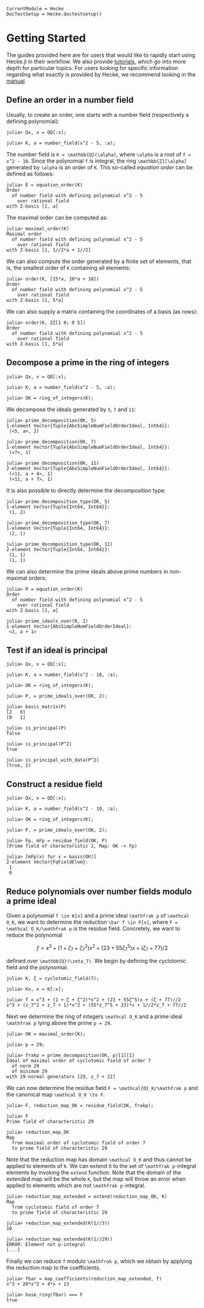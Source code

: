 ```@meta
CurrentModule = Hecke
DocTestSetup = Hecke.doctestsetup()
```
# Getting Started
The guides provided here are for users that would like to rapidly start using Hecke.jl in their workflow. We also provide [tutorials](tutorials/index.md), which go into more depth for particular topics. For users looking for specific information regarding what exactly is provided by Hecke, we recommend looking in the [manual](manual/index.md).

## Define an order in a number field

Usually, to create an order, one starts with a number field (respectively a defining polynomial):

```jldoctest 1
julia> Qx, x = QQ[:x];

julia> K, a = number_field(x^2 - 5, :a);
```

The number field is ``K = \mathbb{Q}(\alpha)``, where ``\alpha`` is a root of ``f = x^2 - 10``.
Since the polynomial ``f`` is integral, the ring ``\mathbb{Z}[\alpha]`` generated by ``\alpha`` is an order of ``K``.
This so-called *equation order* can be defined as follows:

```jldoctest 1
julia> E = equation_order(K)
Order
  of number field with defining polynomial x^2 - 5
    over rational field
with Z-basis [1, a]
```

The maximal order can be computed as:
```jldoctest 1
julia> maximal_order(K)
Maximal order
  of number field with defining polynomial x^2 - 5
    over rational field
with Z-basis [1, 1//2*a + 1//2]
```

We can also compute the order generated by a finite set of elements, that is,
the smallest order of ``K`` containing all elements:

```jldoctest 1
julia> order(K, [15*a, 10*a + 10])
Order
  of number field with defining polynomial x^2 - 5
    over rational field
with Z-basis [1, 5*a]
```

We can also supply a matrix containing the coordinates of a basis (as rows):
```jldoctest 1
julia> order(K, ZZ[1 0; 0 5])
Order
  of number field with defining polynomial x^2 - 5
    over rational field
with Z-basis [1, 5*a]
```

## Decompose a prime in the ring of integers

```jldoctest 1
julia> Qx, x = QQ[:x];

julia> K, a = number_field(x^2 - 5, :a);

julia> OK = ring_of_integers(K);
```

We decompose the ideals generated by ``5``, ``7`` and ``11``:

```jldoctest 1
julia> prime_decomposition(OK, 5)
1-element Vector{Tuple{AbsSimpleNumFieldOrderIdeal, Int64}}:
 (<5, a>, 2)

julia> prime_decomposition(OK, 7)
1-element Vector{Tuple{AbsSimpleNumFieldOrderIdeal, Int64}}:
 (<7>, 1)

julia> prime_decomposition(OK, 11)
2-element Vector{Tuple{AbsSimpleNumFieldOrderIdeal, Int64}}:
 (<11, a + 4>, 1)
 (<11, a + 7>, 1)
```

It is also possible to directly determine the decomposition type:
```jldoctest 1
julia> prime_decomposition_type(OK, 5)
1-element Vector{Tuple{Int64, Int64}}:
 (1, 2)

julia> prime_decomposition_type(OK, 7)
1-element Vector{Tuple{Int64, Int64}}:
 (2, 1)

julia> prime_decomposition_type(OK, 11)
2-element Vector{Tuple{Int64, Int64}}:
 (1, 1)
 (1, 1)
```

We can also determine the prime ideals above prime numbers in non-maximal orders:

```jldoctest 1
julia> R = equation_order(K)
Order
  of number field with defining polynomial x^2 - 5
    over rational field
with Z-basis [1, a]

julia> prime_ideals_over(R, 2)
1-element Vector{AbsSimpleNumFieldOrderIdeal}:
 <2, a + 1>
```

## Test if an ideal is principal

```jldoctest 1; filter = r"true,*"
julia> Qx, x = QQ[:x];

julia> K, a = number_field(x^2 - 10, :a);

julia> OK = ring_of_integers(K);

julia> P, = prime_ideals_over(OK, 2);

julia> basis_matrix(P)
[2   0]
[0   1]

julia> is_principal(P)
false

julia> is_principal(P^2)
true

julia> is_principal_with_data(P^2)
(true, 2)
```

## Construct a residue field

```jldoctest 1
julia> Qx, x = QQ[:x];

julia> K, a = number_field(x^2 - 10, :a);

julia> OK = ring_of_integers(K);

julia> P, = prime_ideals_over(OK, 2);

julia> Fp, mFp = residue_field(OK, P)
(Prime field of characteristic 2, Map: OK -> Fp)

julia> [mFp(x) for x = basis(OK)]
2-element Vector{FqFieldElem}:
 1
 0
```

## Reduce polynomials over number fields modulo a prime ideal

Given a polynomial ``f \in K[x]`` and a prime ideal ``\mathfrak p`` of ``\mathcal O_K``,
we want to determine the reduction ``\bar f \in F[x]``, where ``F = \mathcal O_K/\mathfrak p``
is the residue field.
Concretely, we want to reduce the polynomial
```math
f = x^3 + (1 + ζ_7 + ζ_7^2)x^2 + (23 + 55ζ_7^5)x + (ζ_7 + 77)/2
```
defined over ``\mathbb{Q}(\zeta_7)``.
We begin by defining the cyclotomic field and the polynomial.

```jldoctest 1
julia> K, ζ = cyclotomic_field(7);

julia> Kx, x = K[:x];

julia> f = x^3 + (1 + ζ + ζ^2)*x^2 + (23 + 55ζ^5)x + (ζ + 77)//2
x^3 + (z_7^2 + z_7 + 1)*x^2 + (55*z_7^5 + 23)*x + 1//2*z_7 + 77//2
```

Next we determine the ring of integers ``\mathcal O_K`` and a prime ideal
``\mathfrak p`` lying above the prime ``p = 29``.

```jldoctest 1
julia> OK = maximal_order(K);

julia> p = 29;

julia> frakp = prime_decomposition(OK, p)[1][1]
Ideal of maximal order of cyclotomic field of order 7
  of norm 29
  of minimum 29
with 29-normal generators [29, z_7 + 22]
```

We can now determine the residue field ``F = \mathcal{O}_K/\mathfrak p`` and
the canonical map ``\mathcal O_K \to F``.

```jldoctest 1
julia> F, reduction_map_OK = residue_field(OK, frakp);

julia> F
Prime field of characteristic 29

julia> reduction_map_OK
Map
  from maximal order of cyclotomic field of order 7
  to prime field of characteristic 29
```

Note that the reduction map has domain ``\mathcal O_K`` and thus cannot be applied
to elements of ``K``. We can extend it to the set of ``\mathfrak p``-integral elements
by invoking the `extend` function.
Note that the domain of the extended map will be the whole ``K``, but the map
will throw an error when applied to elements which are not ``\mathfrak p``-integral.

```jldoctest 1
julia> reduction_map_extended = extend(reduction_map_OK, K)
Map
  from cyclotomic field of order 7
  to prime field of characteristic 29

julia> reduction_map_extended(K(1//3))
10

julia> reduction_map_extended(K(1//29))
ERROR: Element not p-integral
[...]
```

Finally we can reduce ``f`` modulo ``\mathfrak p``, which we obtain by applying
the reduction map to the coefficients.

```jldoctest 1
julia> fbar = map_coefficients(reduction_map_extended, f)
x^3 + 28*x^2 + 4*x + 13

julia> base_ring(fbar) === F
true
```
